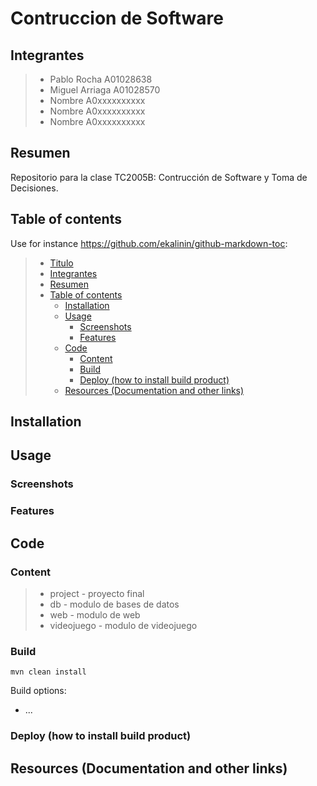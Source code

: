 # Contruccion de Software

## Integrantes

> - Pablo Rocha A01028638
> - Miguel Arriaga A01028570
> - Nombre A0xxxxxxxxxx
> - Nombre A0xxxxxxxxxx
> - Nombre A0xxxxxxxxxx

## Resumen

Repositorio para la clase TC2005B: Contrucción de Software y Toma de Decisiones.

## Table of contents

Use for instance <https://github.com/ekalinin/github-markdown-toc>:

> - [Titulo](#contruccion-de-software)
> - [Integrantes](#integrantes)
> - [Resumen](#resumen)
> - [Table of contents](#table-of-contents)
>   - [Installation](#installation)
>   - [Usage](#usage)
>     - [Screenshots](#screenshots)
>     - [Features](#features)
>   - [Code](#code)
>     - [Content](#content)
>     - [Build](#build)
>     - [Deploy (how to install build product)](#deploy-how-to-install-build-product)
>   - [Resources (Documentation and other links)](#resources-documentation-and-other-links)

## Installation

## Usage

### Screenshots

### Features

## Code

### Content

> - project - proyecto final
> - db - modulo de bases de datos
> - web - modulo de web
> - videojuego - modulo de videojuego

### Build

    mvn clean install

Build options:

- ...

### Deploy (how to install build product)

## Resources (Documentation and other links)

